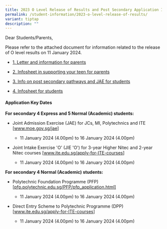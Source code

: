 ```yaml
---
title: 2023 O Level Release of Results and Post Secondary Application Information
permalink: /student-information/2023-o-level-release-of-results/
variant: tiptap
description: ""
---
```

<p>Dear Students/Parents,</p><p>Please refer to the attached document for information related to the release of O level results on 11 January 2024.</p><ul data-tight="true" class="tight"><li><p><a href="/files/Annoucements Attachments/Website___1__Letter_and_information_for_parents.pdf" rel="noopener noreferrer nofollow" target="_blank">1. Letter and information for parents</a></p></li><li><p><a href="/files/Annoucements Attachments/Website___2__Infosheet_in_supoorting_your_teen_for_parents.pdf" rel="noopener noreferrer nofollow" target="_blank">2. Infosheet in supporting your teen for parents</a></p></li><li><p><a href="/files/Annoucements Attachments/Website___3__Info_on_post_seondary_pathways_and_JAE_for_students.pdf" rel="noopener noreferrer nofollow" target="_blank">3. Info on post secondary pathways and JAE for students</a></p></li><li><p><a href="/files/Annoucements Attachments/Website___4__Infosheet_for_students.pdf" rel="noopener noreferrer nofollow" target="_blank">4. Infosheet for students</a></p></li></ul><p></p><h4>Application Key Dates</h4><p><strong>For secondary 4 Express and 5 Normal (Academic) students:</strong></p><ul data-tight="true" class="tight"><li><p>Joint Admission Exercise (JAE) for JCs, MI, Polytechnics and ITE [<a href="http://www.moe.gov.sg/jae" rel="noopener noreferrer nofollow" target="_blank">www.moe.gov.sg/jae</a>]</p><ul data-tight="true" class="tight"><li><p>11 January 2024 (4.00pm) to 16 January 2024 (4.00pm)</p></li></ul></li><li><p>Joint Intake Exercise 'O' (JIE 'O') for 3-year Higher Nitec and 2-year Nitec courses [<a href="https://www.ite.edu.sg/apply-for-ITE-courses" rel="noopener noreferrer nofollow" target="_blank">www.ite.edu.sg/apply-for-ITE-courses</a>]</p><ul data-tight="true" class="tight"><li><p>11 January 2024 (4.00pm) to 16 January 2024 (4.00pm)</p></li></ul></li></ul><p></p><p><strong>For secondary 4 Normal (Academic) students:</strong></p><ul data-tight="true" class="tight"><li><p>Polytechnic Foundation Programme (PFP) [<a href="https://pfp.polytechnic.edu.sg/PFP/pfp_application.html" rel="noopener noreferrer nofollow" target="_blank">pfp.polytechnic.edu.sg/PFP/pfp_application.html]</a></p><ul data-tight="true" class="tight"><li><p>11 January 2024 (4.00pm) to 16 January 2024 (4.00pm)</p></li></ul></li><li><p>Direct Entry Scheme to Polytechnic Programme (DPP) [<a href="https://www.ite.edu.sg/apply-for-ITE-courses" rel="noopener noreferrer nofollow" target="_blank">www.ite.edu.sg/apply-for-ITE-courses</a>]</p><ul data-tight="true" class="tight"><li><p>11 January 2024 (4.00pm) to 16 January 2024 (4.00pm)</p></li></ul></li></ul><p></p>